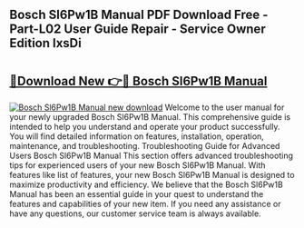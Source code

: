 ## Bosch Sl6Pw1B Manual PDF Download Free - Part-L02 User Guide Repair - Service Owner Edition IxsDi

# <h2><a href="http://cf20722.oget.top/?id=Bosch+Sl6Pw1B+Manual">🔗Download New 👉🔴 Bosch Sl6Pw1B Manual</a></h2>

[![Bosch Sl6Pw1B Manual new download](https://i.imgur.com/5g1atiW.png)](http://cf20722.oget.top/?id=Bosch+Sl6Pw1B+Manual)
Welcome to the user manual for your newly upgraded Bosch Sl6Pw1B Manual. This comprehensive guide is intended to help you understand and operate your product successfully. You will find detailed information on features, installation, operation, maintenance, and troubleshooting. Troubleshooting Guide for Advanced Users Bosch Sl6Pw1B Manual This section offers advanced troubleshooting tips for experienced users of your new Bosch Sl6Pw1B Manual. With features like list of features, your new Bosch Sl6Pw1B Manual is designed to maximize productivity and efficiency. We believe that the Bosch Sl6Pw1B Manual has been an essential guide in your quest to understand the features and capabilities of your new item. If you need any assistance or have any questions, our customer service team is always available.
